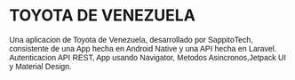 <h1>TOYOTA DE VENEZUELA</h1>

<p style= "font-family:Arial; font-weigth:bold">Una aplicacion de Toyota de Venezuela, desarrollado por SappitoTech, consistente de una App hecha en Android Native y una 
API hecha en Laravel. Autenticacion API REST, App usando Navigator, Metodos Asincronos,Jetpack UI y Material Design. 
